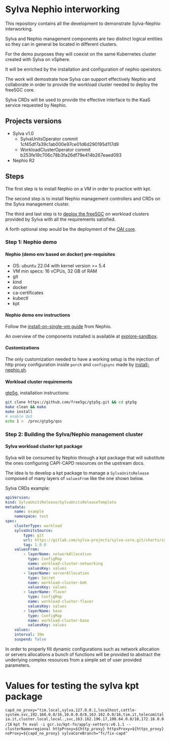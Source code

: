 # Sylva Nephio interworking
This repository contains all the development to demonstrate Sylva-Nephio interworking.

Sylva and Nephio management components are two distinct logical entities so they can in general be located in different clusters.

For the demo purposes they will coexist on the same Kubernetes cluster created with Sylva on vSphere.

It will be enriched by the installation and configuration of nephio operators.

The work will demostrate how Sylva can support effectively Nephio and collaborate in order to provide the workload cluster needed to deploy the free5GC core.

Sylva CRDs will be used to provide the effective interface to the KaaS service requested by Nephio.

## Projects versions
- Sylva v1.0
    - SylvaUnitsOperator commit 1cf45df7a39c1ab000e97ce01d6d290195d117d9
    - WorkloadClusterOperator commit b253fe19c706c78b3fa26df79e414b267eaed093
- Nephio R2

## Steps
The first step is to install Nephio on a VM in order to practice with kpt.

The second step is to install Nephio management controllers and CRDs on the Sylva management cluster.

The third and last step is to [deploy the free5GC](https://github.com/nephio-project/docs/blob/v2.0.0/content/en/docs/guides/user-guides/exercise-1-free5gc.md) on workload clusters provided by Sylva with all the requirements satisfied.

A forth optional step would be the deployment of the [OAI core](https://github.com/nephio-project/docs/blob/v2.0.0/content/en/docs/guides/user-guides/exercise-2-oai.md).

### Step 1: Nephio demo

#### Nephio (demo env based on docker) pre-requisites
- OS: ubuntu 22.04 with kernel version >= 5.4
- VM min specs: 16 vCPUs, 32 GB of RAM
- git
- kind
- docker
- ca-certificates
- kubectl
- kpt

#### Nephio demo env instructions
Follow the [install-on-single-vm guide](https://github.com/nephio-project/docs/blob/v2.0.0/content/en/docs/guides/install-guides/install-on-single-vm.md) from Nephio.

An overview of the components installed is available at [explore-sandbox](https://github.com/nephio-project/docs/blob/v2.0.0/content/en/docs/guides/install-guides/explore-sandbox.md).

#### Customizations
The only customization needed to have a working setup is the injection of http proxy configuration inside `porch` and `configsync` made by [install-nephio.sh](./install-nephio.sh).

#### Workload cluster requirements
[gtp5g](https://github.com/free5gc/gtp5g), installation instructions:
```bash
git clone https://github.com/free5gc/gtp5g.git && cd gtp5g
make clean && make
make install
# enable QoS
echo 1 >  /proc/gtp5g/qos
```

### Step 2: Building the Sylva/Nephio management cluster

#### Sylva workload cluster kpt package
Sylva will be consumed by Nephio through a kpt package that will substitute the ones configuring CAPI-CAPD resources on the upstream docs.

The idea is to develop a kpt package to manage a `SylvaUnitsRelease` composed of many layers of `valuesFrom` like the one shown below.

Sylva CRDs example:
```yaml
apiVersion: 
kind: SylvaUnitsRelease/SylvaUnitsReleaseTemplate
metadata:
    name: example
    namespace: test
spec:
    clusterType: workload
    sylvaUnitsSource:
        type: git
        url: https://gitlab.com/sylva-projects/sylva-core.git/charts/sylva-units
        tag: 1.0.0
    valuesFrom:
        - layerName: networkAllocation
          type: ConfigMap
          name: workload-cluster-networking
          valuesKey: values
        - layerName: serverAllocation
          type: Secret
          name: workload-cluster-bmh
          valuesKey: values
        - layerName: flavor
          type: ConfigMap
          name: workload-cluster-flavor
          valuesKey: values
        - layerName: base
          type: ConfigMap
          name: workload-cluster-base
          valuesKey: values
    values:
    interval: 30m
    suspend: false
```

In order to properly fill dynamic configurations such as network allocation or servers allocations a bunch of functions will be provided to abstract the underlying complex resources from a simple set of user provided parameters.

# Values for testing the sylva kpt package
`capd_no_proxy="tim.local,sylva,127.0.0.1,localhost,cattle-system.svc,192.168.0.0/16,10.0.0.0/8,163.162.0.0/16,tim.it,telecomitalia.it,cluster.local,local.,svc,163.162.196.17,100.64.0.0/10,172.18.0.0/16`
`kpt fn eval -i gcr.io/kpt-fn/apply-setters:v0.1.1 -- clusterName=regional httpProxy=${http_proxy} httpsProxy=${https_proxy} noProxy=${capd_no_proxy} sylvaCoreBranch="fc/fix-capd"`

